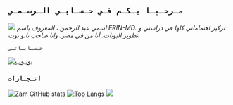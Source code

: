 ## `مـرحـبـا بـكـم فـي حـسـابـي الـرسـمـي`

<a href="https://github.com/ERIN-MD"><img src="https://cardivo.vercel.app/api?name=ERIN-MD&description=مرحباً+انا+ايرن+مطور+مشروع+نانو+بوت.&image=[https://qu.ax/woNfE.jpeg](https://raw.githubusercontent.com/ERIN-MD/ERIN-MEDIA/main/Just_For_Nano_Bot/ERIN.jpeg)/revision/latest?cb=20200606024545&usqp=CAU&usqp=CAU&backgroundColor=%23ecf0f1&instagram=ERIN-MD&whatsapp=ERIN-MD&pattern=leaf&colorPattern=%23eaeaea" /><a>
_اسمي عبد الرحمن ، المعروف باسم ERIN-MD. تركيز اهتماماتي كلها في دراستي و تطوير البوتات. أنا من في مصر. وانا صاحب نانو بوت._

`حـسـابـاتـي`




[![يوتيوب](https://img.shields.io/badge/YouTube-%23FF0000.svg?logo=YouTube&logoColor=white)](https://www.youtube.com/@ERIN-MD)

   
### `انـجـازات`

![Zam GitHub stats](https://github-readme-stats.vercel.app/api?username=ERIN-MD\&rank_icon=github&theme=algolia&locale=ar)
[![Top Langs](https://github-readme-stats.vercel.app/api/top-langs/?username=ERIN-MD&theme=algolia&locale=ar)](https://github.com/ERIN-MD)
![](https://github-contributor-stats.vercel.app/api?username=ERIN-MD&limit=5&theme=algolia&combine_all_yearly_contributions=true&locale=ar)
</a>
